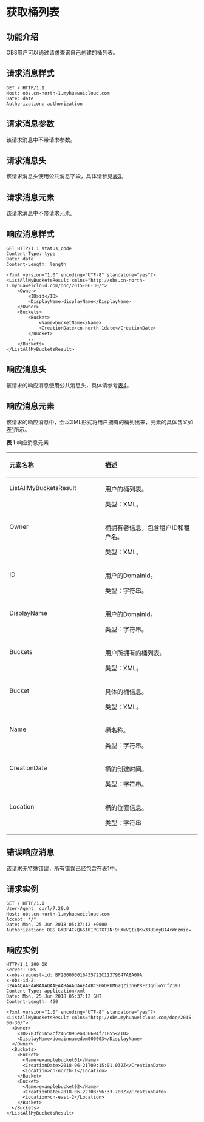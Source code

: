 # 获取桶列表<a name="ZH-CN_TOPIC_0100846734"></a>

## 功能介绍<a name="section5584184924715"></a>

OBS用户可以通过请求查询自己创建的桶列表。

## 请求消息样式<a name="section65384058"></a>

```
GET / HTTP/1.1 
Host: obs.cn-north-1.myhuaweicloud.com
Date: date
Authorization: authorization
```

## 请求消息参数<a name="section51585610"></a>

该请求消息中不带请求参数。

## 请求消息头<a name="section61617313"></a>

该请求消息头使用公共消息字段，具体请参见[表3](REST-API介绍.md#table25197309)。

## 请求消息元素<a name="section17684911"></a>

该请求消息中不带请求元素。

## 响应消息样式<a name="section24946477"></a>

```
GET HTTP/1.1 status_code
Content-Type: type
Date: date
Content-Length: length

<?xml version="1.0" encoding="UTF-8" standalone="yes"?> 
<ListAllMyBucketsResult xmlns="http://obs.cn-north-1.myhuaweicloud.com/doc/2015-06-30/"> 
    <Owner> 
        <ID>id</ID>
        <DisplayName>displayName</DisplayName>
    </Owner> 
    <Buckets>
        <Bucket> 
            <Name>bucketName</Name> 
            <CreationDate>cn-north-1date</CreationDate>
        </Bucket> 
        ... 
    </Buckets> 
</ListAllMyBucketsResult> 
```

## 响应消息头<a name="section23191709"></a>

该请求的响应消息使用公共消息头，具体请参考[表4](REST-API介绍.md#d0e686)。

## 响应消息元素<a name="section7398790"></a>

该请求的响应消息中，会以XML形式将用户拥有的桶列出来，元素的具体含义如[表1](#table3679815894442)所示。

**表 1**  响应消息元素

<a name="table3679815894442"></a>
<table><thead align="left"><tr id="row20543572"><th class="cellrowborder" valign="top" width="49.94%" id="mcps1.2.3.1.1"><p id="p53416658"><a name="p53416658"></a><a name="p53416658"></a><strong id="b10987875"><a name="b10987875"></a><a name="b10987875"></a>元素名称</strong></p>
</th>
<th class="cellrowborder" valign="top" width="50.06%" id="mcps1.2.3.1.2"><p id="p17602688"><a name="p17602688"></a><a name="p17602688"></a><strong id="b24206470"><a name="b24206470"></a><a name="b24206470"></a>描述</strong></p>
</th>
</tr>
</thead>
<tbody><tr id="row14567053"><td class="cellrowborder" valign="top" width="49.94%" headers="mcps1.2.3.1.1 "><p id="p39080636"><a name="p39080636"></a><a name="p39080636"></a>ListAllMyBucketsResult</p>
</td>
<td class="cellrowborder" valign="top" width="50.06%" headers="mcps1.2.3.1.2 "><p id="p11414972"><a name="p11414972"></a><a name="p11414972"></a>用户的桶列表。</p>
<p id="p35625890"><a name="p35625890"></a><a name="p35625890"></a>类型：XML。</p>
</td>
</tr>
<tr id="row52197557"><td class="cellrowborder" valign="top" width="49.94%" headers="mcps1.2.3.1.1 "><p id="p143694"><a name="p143694"></a><a name="p143694"></a>Owner</p>
</td>
<td class="cellrowborder" valign="top" width="50.06%" headers="mcps1.2.3.1.2 "><p id="p11639215"><a name="p11639215"></a><a name="p11639215"></a>桶拥有者信息，包含租户ID和租户名。</p>
<p id="p37644074"><a name="p37644074"></a><a name="p37644074"></a>类型：XML。</p>
</td>
</tr>
<tr id="row3252353"><td class="cellrowborder" valign="top" width="49.94%" headers="mcps1.2.3.1.1 "><p id="p62114027"><a name="p62114027"></a><a name="p62114027"></a>ID</p>
</td>
<td class="cellrowborder" valign="top" width="50.06%" headers="mcps1.2.3.1.2 "><p id="p65180310"><a name="p65180310"></a><a name="p65180310"></a>用户的DomainId。</p>
<p id="p49751883"><a name="p49751883"></a><a name="p49751883"></a>类型：字符串。</p>
</td>
</tr>
<tr id="row150923611195"><td class="cellrowborder" valign="top" width="49.94%" headers="mcps1.2.3.1.1 "><p id="p35101236161917"><a name="p35101236161917"></a><a name="p35101236161917"></a>DisplayName</p>
</td>
<td class="cellrowborder" valign="top" width="50.06%" headers="mcps1.2.3.1.2 "><p id="p13195950171917"><a name="p13195950171917"></a><a name="p13195950171917"></a>用户的DomainId。</p>
<p id="p6196175015199"><a name="p6196175015199"></a><a name="p6196175015199"></a>类型：字符串。</p>
</td>
</tr>
<tr id="row61424743"><td class="cellrowborder" valign="top" width="49.94%" headers="mcps1.2.3.1.1 "><p id="p9348268"><a name="p9348268"></a><a name="p9348268"></a>Buckets</p>
</td>
<td class="cellrowborder" valign="top" width="50.06%" headers="mcps1.2.3.1.2 "><p id="p19012258"><a name="p19012258"></a><a name="p19012258"></a>用户所拥有的桶列表。</p>
<p id="p36892599"><a name="p36892599"></a><a name="p36892599"></a>类型：XML。</p>
</td>
</tr>
<tr id="row63597936"><td class="cellrowborder" valign="top" width="49.94%" headers="mcps1.2.3.1.1 "><p id="p51159231"><a name="p51159231"></a><a name="p51159231"></a>Bucket</p>
</td>
<td class="cellrowborder" valign="top" width="50.06%" headers="mcps1.2.3.1.2 "><p id="p50257079"><a name="p50257079"></a><a name="p50257079"></a>具体的桶信息。</p>
<p id="p49660529"><a name="p49660529"></a><a name="p49660529"></a>类型：XML。</p>
</td>
</tr>
<tr id="row44291583"><td class="cellrowborder" valign="top" width="49.94%" headers="mcps1.2.3.1.1 "><p id="p30848447"><a name="p30848447"></a><a name="p30848447"></a>Name</p>
</td>
<td class="cellrowborder" valign="top" width="50.06%" headers="mcps1.2.3.1.2 "><p id="p15696288"><a name="p15696288"></a><a name="p15696288"></a>桶名称。</p>
<p id="p7048868"><a name="p7048868"></a><a name="p7048868"></a>类型：字符串。</p>
</td>
</tr>
<tr id="row63439817"><td class="cellrowborder" valign="top" width="49.94%" headers="mcps1.2.3.1.1 "><p id="p38351587"><a name="p38351587"></a><a name="p38351587"></a>CreationDate</p>
</td>
<td class="cellrowborder" valign="top" width="50.06%" headers="mcps1.2.3.1.2 "><p id="p19470870"><a name="p19470870"></a><a name="p19470870"></a>桶的创建时间。</p>
<p id="p41020104"><a name="p41020104"></a><a name="p41020104"></a>类型：字符串。</p>
</td>
</tr>
<tr id="row172523593133"><td class="cellrowborder" valign="top" width="49.94%" headers="mcps1.2.3.1.1 "><p id="p2253125951316"><a name="p2253125951316"></a><a name="p2253125951316"></a>Location</p>
</td>
<td class="cellrowborder" valign="top" width="50.06%" headers="mcps1.2.3.1.2 "><p id="p1625385914134"><a name="p1625385914134"></a><a name="p1625385914134"></a>桶的位置信息。</p>
<p id="p930953141417"><a name="p930953141417"></a><a name="p930953141417"></a>类型：字符串</p>
</td>
</tr>
</tbody>
</table>

## 错误响应消息<a name="section66589115"></a>

该请求无特殊错误，所有错误已经包含在[表1](错误码列表.md#d0e843)中。

## 请求实例<a name="section14482163815396"></a>

```
GET / HTTP/1.1
User-Agent: curl/7.29.0
Host: obs.cn-north-1.myhuaweicloud.com
Accept: */*
Date: Mon, 25 Jun 2018 05:37:12 +0000
Authorization: OBS GKDF4C7Q6SI0IPGTXTJN:9HXkVQIiQKw33UEmyBI4rWrzmic= 
```

## 响应实例<a name="section76081155815"></a>

```
HTTP/1.1 200 OK
Server: OBS
x-obs-request-id: BF260000016435722C11379647A8A00A
x-obs-id-2: 32AAAQAAEAABAAAQAAEAABAAAQAAEAABCSGGDRUM62QZi3hGP8Fz3gOloYCfZ39U
Content-Type: application/xml
Date: Mon, 25 Jun 2018 05:37:12 GMT
Content-Length: 460

<?xml version="1.0" encoding="UTF-8" standalone="yes"?>
<ListAllMyBucketsResult xmlns="http://obs.myhuaweicloud.com/doc/2015-06-30/">
  <Owner>
    <ID>783fc6652cf246c096ea836694f71855</ID>
    <DisplayName>domainnamedom000003</DisplayName>
  </Owner>
  <Buckets>
    <Bucket>
      <Name>examplebucket01</Name>
      <CreationDate>2018-06-21T09:15:01.032Z</CreationDate>
      <Location>cn-north-1</Location>
    </Bucket>
    <Bucket>
      <Name>examplebucket02</Name>
      <CreationDate>2018-06-22T03:56:33.700Z</CreationDate>
      <Location>cn-east-2</Location>
    </Bucket>
  </Buckets>
</ListAllMyBucketsResult>
```

